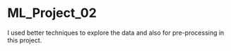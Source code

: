 # ML_Project_02
I used better techniques to explore the data and also for pre-processing in this project.
